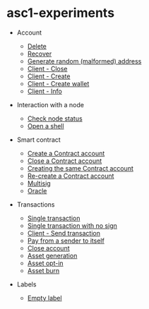 # asc1-experiments

- Account
  - [Delete](https://github.com/blockchain-unica/asc1-experiments/blob/master/account/delete.md#delete_account)
  - [Recover](https://github.com/blockchain-unica/asc1-experiments/blob/master/account/recover.md#recover_account)
  - [Generate random (malformed) address](https://github.com/blockchain-unica/asc1-experiments/blob/master/account/create_random_address.md#create_malformed_address)
  - [Client - Close](https://github.com/blockchain-unica/asc1-experiments/blob/master/account/client_nodejs/close.js#close_account)
  - [Client - Create](https://github.com/blockchain-unica/asc1-experiments/blob/master/account/client_nodejs/create.js#create_account)
  - [Client - Create wallet](https://github.com/blockchain-unica/asc1-experiments/blob/master/account/client_nodejs/create_wallet.js#create_wallet)
  - [Client - Info](https://github.com/blockchain-unica/asc1-experiments/blob/master/account/client_nodejs/info.js#info_account)

- Interaction with a node
  - [Check node status](https://github.com/blockchain-unica/asc1-experiments/blob/master/node_interaction/check_node_status.md#check_node_status)
  - [Open a shell](https://github.com/blockchain-unica/asc1-experiments/blob/master/node_interaction/open_shell.md#open_shell)

- Smart contract
  - [Create a Contract account](https://github.com/blockchain-unica/asc1-experiments/blob/master/smart_contract/create_contract_account.md#create_contract_account)
  - [Close a Contract account](https://github.com/blockchain-unica/asc1-experiments/blob/master/smart_contract/close_contract_account%20copy.md#close_contract_account)
  - [Creating the same Contract account](https://github.com/blockchain-unica/asc1-experiments/blob/master/smart_contract/same_contract_account.md#same_script)
  - [Re-create a Contract account](https://github.com/blockchain-unica/asc1-experiments/blob/master/smart_contract/re_create_contract_account.md#re_create_contract_account)
  - [Multisig](https://github.com/blockchain-unica/asc1-experiments/blob/master/smart_contract/multisig.md#multisig)
  - [Oracle](https://github.com/blockchain-unica/asc1-experiments/blob/master/smart_contract/oracle.md#oracle)

- Transactions
  - [Single transaction](https://github.com/blockchain-unica/asc1-experiments/blob/master/transactions/single_transaction.md#single_transaction)
  - [Single transaction with no sign](https://github.com/blockchain-unica/asc1-experiments/blob/master/transactions/single_transaction_no_sign.md#send_single_transaction_no_sign)
  - [Client - Send transaction](https://github.com/blockchain-unica/asc1-experiments/blob/master/transactions/client_nodejs/send.js#send_single_transaction)
  - [Pay from a sender to itself](https://github.com/blockchain-unica/asc1-experiments/blob/master/transactions/tx-pay-snd_eq_rcv.md)
  - [Close account](https://github.com/blockchain-unica/asc1-experiments/blob/master/transactions/tx-close.md)
  - [Asset generation](https://github.com/blockchain-unica/asc1-experiments/blob/master/transactions/tx-gen-optin-burn.md#gen-transaction)
  - [Asset opt-in](https://github.com/blockchain-unica/asc1-experiments/blob/master/transactions/tx-gen-optin-burn.md#optin-transaction)
  - [Asset burn](https://github.com/blockchain-unica/asc1-experiments/blob/master/transactions/tx-gen-optin-burn.md#burn-transaction)

- Labels
  - [Empty label](https://github.com/blockchain-unica/asc1-experiments/blob/master/labels/empty_label.md#empty_label)
